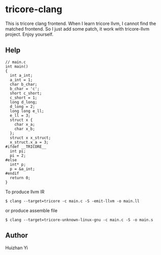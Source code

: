# tricore-clang
This is tricore clang frontend.
When I learn tricore llvm, I cannot find the matched frontend.
So I just add some patch, it work with tricore-llvm project.
Enjoy yourself.
## Help

```
// main.c
int main()
{
  int a_int;
  a_int = 1;
  char b_char;
  b_char = 'c';
  short c_short;
  c_short = 1;
  long d_long;
  d_long = 2;
  long long e_ll;
  e_ll = 3;
  struct x {
    char x_a;
    char x_b;
  };
  struct x x_struct;
  x_struct.x_a = 3;
#ifdef __TRICORE__
  int pi;
  pi = 2;
#else
  int* p;
  p = &a_int;
#endif
  return 0;
}
```
To produce llvm IR
```
$ clang --target=tricore -c main.c -S -emit-llvm -o main.ll
```
or produce assemble file
```
$ clang --target=tricore-unknown-linux-gnu -c main.c -S -o main.s
```
## Author
Huizhan Yi
